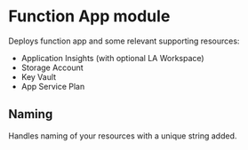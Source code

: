 # Function App module

Deploys function app and some relevant supporting resources:

- Application Insights (with optional LA Workspace)
- Storage Account
- Key Vault
- App Service Plan

## Naming

Handles naming of your resources with a unique string added.
